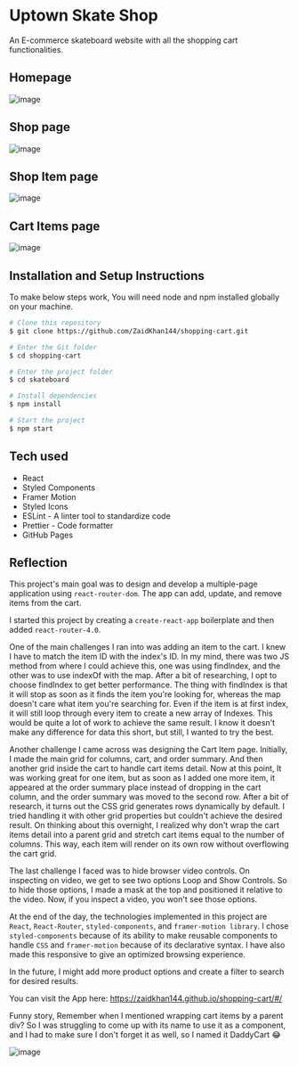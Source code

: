 # Uptown Skate Shop

An E-commerce skateboard website with all the shopping cart functionalities.

## Homepage

![image](https://i.postimg.cc/mg2DtQTw/skate-shop.png)

## Shop page

![image](https://i.postimg.cc/WzFmRQHd/Uptown-Skate-Shop.png)

## Shop Item page

![image](https://i.postimg.cc/bYttg1Dg/Uptown-Skate-Shop-1.png)

## Cart Items page

![image](https://i.postimg.cc/rp7pRYJk/Uptown-Skate-Shop-2.png)

## Installation and Setup Instructions

To make below steps work, You will need node and npm installed globally on your machine.

```bash
# Clone this repository
$ git clone https://github.com/ZaidKhan144/shopping-cart.git

# Enter the Git folder
$ cd shopping-cart

# Enter the project folder
$ cd skateboard

# Install dependencies
$ npm install

# Start the project
$ npm start
```

## Tech used
- React
- Styled Components
- Framer Motion
- Styled Icons
- ESLint - A linter tool to standardize code
- Prettier - Code formatter
- GitHub Pages

## Reflection

This project's main goal was to design and develop a multiple-page application using `react-router-dom`. The app can add, update, and remove items from the cart. 

I started this project by creating a `create-react-app` boilerplate and then added `react-router-4.0`. 

One of the main challenges I ran into was adding an item to the cart. I knew I have to match the item ID with the index's ID. In my mind, there was two JS method from where I could achieve this, one was using findIndex, and the other was to use indexOf with the map. After a bit of researching, I opt to choose findIndex to get better performance. The thing with findIndex is that it will stop as soon as it finds the item you're looking for, whereas the map doesn't care what item you're searching for. Even if the item is at first index, it will still loop through every item to create a new array of Indexes. This would be quite a lot of work to achieve the same result. I know it doesn't make any difference for data this short, but still, I wanted to try the best.  

Another challenge I came across was designing the Cart Item page. Initially, I made the main grid for columns, cart, and order summary. And then another grid inside the cart to handle cart items detail. Now at this point, It was working great for one item, but as soon as I added one more item, it appeared at the order summary place instead of dropping in the cart column, and the order summary was moved to the second row. After a bit of research, it turns out the CSS grid generates rows dynamically by default. I tried handling it with other grid properties but couldn't achieve the desired result. On thinking about this overnight, I realized why don't wrap the cart items detail into a parent grid and stretch cart items equal to the number of columns. This way, each item will render on its own row without overflowing the cart grid.  

The last challenge I faced was to hide browser video controls. On inspecting on video, we get to see two options Loop and Show Controls. So to hide those options, I made a mask at the top and positioned it relative to the video. Now, if you inspect a video, you won't see those options. 

At the end of the day, the technologies implemented in this project are `React`, `React-Router`, `styled-components`, and `framer-motion library`. I chose `styled-components` because of its ability to make reusable components to handle `CSS` and `framer-motion` because of its declarative syntax. I have also made this responsive to give an optimized browsing experience. 

In the future, I might add more product options and create a filter to search for desired results.

You can visit the App here: https://zaidkhan144.github.io/shopping-cart/#/

Funny story, Remember when I mentioned wrapping cart items by a parent div? So I was struggling to come up with its name to use it as a component, and I had to make sure I don't forget it as well, so I named it DaddyCart 😂

![image](https://i.postimg.cc/W34gvCfG/Etfm-Yr-WYAMStf.png)

